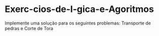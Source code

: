 # Exerc-cios-de-l-gica-e-Agoritmos
Implemente uma solução para os seguintes problemas: Transporte de pedras e Corte de Tora
